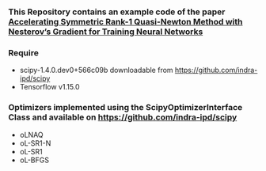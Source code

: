 ### This Repository contains an example code of the paper [Accelerating Symmetric Rank-1 Quasi-Newton Method with Nesterov’s Gradient for Training Neural Networks](https://www.mdpi.com/1999-4893/15/1/6)

### Require 
- scipy-1.4.0.dev0+566c09b downloadable from https://github.com/indra-ipd/scipy
- Tensorflow v1.15.0

### Optimizers implemented using the ScipyOptimizerInterface Class and available on https://github.com/indra-ipd/scipy
- oLNAQ
- oL-SR1-N
- oL-SR1
- oL-BFGS


